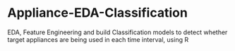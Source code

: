 # Appliance-EDA-Classification
EDA, Feature Engineering and build Classification models to detect whether target appliances are being used in each time interval, using R
